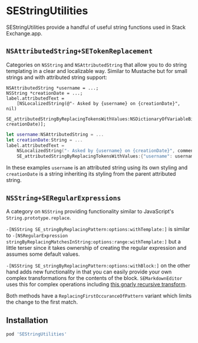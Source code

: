 SEStringUtilities
=================

SEStringUtilities provide a handful of useful string functions used in Stack Exchange.app.

`NSAttributedString+SETokenReplacement`
---------------------------------------

Categories on `NSString` and `NSAttributedString` that allow you to do string templating in a clear and localizable way. Similar to Mustache but for small strings and with attributed string support:

```objc
NSAttributedString *username = ...;
NSString *creationDate = ...;
label.attributedText =
    [NSLocalizedString(@"- Asked by {username} on {creationDate}", nil)
     SE_attributedStringByReplacingTokensWithValues:NSDictionaryOfVariableBindings(username, creationDate)];
```

```swift
let username:NSAttributedString = ...
let creationDate:String = ...
label.attributedText =
    NSLocalizedString("- Asked by {username} on {creationDate}", comment:"").
    SE_attributedStringByReplacingTokensWithValues:{"username": username, "creationDate": creationDate})
```

In these examples `username` is an attributed string using its own styling and `creationDate` is a string inheriting its styling from the parent attributed string.

`NSString+SERegularExpressions`
-------------------------------

A category on `NSString` providing functionality similar to JavaScript's `String.prototype.replace`.

`-[NSString SE_stringByReplacingPattern:options:withTemplate:]` is similar to `-[NSRegularExpression stringByReplacingMatchesInString:options:range:withTemplate:]` but a little terser since it takes ownership of creating the regular expression and assumes some default values.

`-[NSString SE_stringByReplacingPattern:options:withBlock:]` on the other hand adds new functionality in that you can easily provide your own complex transformations for the contents of the block. `SEMarkdownEditor` uses this for complex operations including [this gnarly recursive transform](https://github.com/bnickel/SEMarkdownEditor/blob/v0.2.0/SEMarkdownEditor/Core/SEMarkdownTextChunks%2BTransforms.m#L503).

Both methods have a `ReplacingFirstOccuranceOfPattern` variant which limits the change to the first match.

Installation
------------

```ruby
pod 'SEStringUtilities'
```
